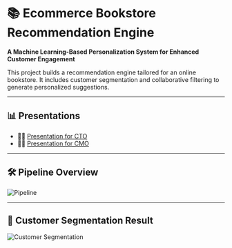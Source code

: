 # 📚 Ecommerce Bookstore Recommendation Engine

**A Machine Learning-Based Personalization System for Enhanced Customer Engagement**

This project builds a recommendation engine tailored for an online bookstore. It includes customer segmentation and collaborative filtering to generate personalized suggestions.

---

## 📊 Presentations

- 👨‍💼 [Presentation for CTO](https://docs.google.com/presentation/d/11sEEU3vG-Ak319SYpfi-paK8H97Yp-Iu/edit?usp=sharing&ouid=115990714483810300198&rtpof=true&sd=true)  
- 👩‍💼 [Presentation for CMO](https://docs.google.com/presentation/d/1A70p2NqXh8h7uQ9EZPlYbEMtqTvxGz90/edit?usp=sharing&ouid=115990714483810300198&rtpof=true&sd=true)

---

## 🛠️ Pipeline Overview

![Pipeline](https://github.com/user-attachments/assets/ed6ec166-12ba-41e8-822f-de0a484ecaf3)

---

## 👥 Customer Segmentation Result

![Customer Segmentation](https://github.com/user-attachments/assets/50af3dfa-758f-43da-900c-14e84ab355d6)

